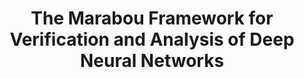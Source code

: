 ---
title:  "The Marabou Framework for Verification and Analysis of Deep Neural Networks"
collection: publications
venue: International Conference on Computer Aided Verification (CAV'19)
bibtex: '../files/katz-2019-marabou.bib'
paperurl: '../files/marabou.pdf'
codeurl: 'https://github.com/NeuralNetworkVerification/Marabou'
link:
authors: Guy Katz, Derek A Huang, Duligur Ibeling, Kyle Julian, Christopher Lazarus, Rachel Lim, Parth Shah, Shantanu Thakoor, Haoze Wu, Aleksandar Zeljić, David L Dill, Mykel J Kochenderfer, Clark Barrett
honor:
equal:
---